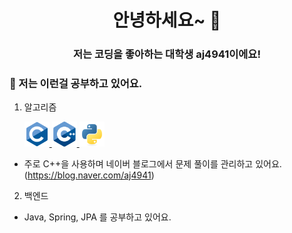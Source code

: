 <h1 align="center">안녕하세요~ 👋 </h1>
<h3 align="center">저는 코딩을 좋아하는 대학생 aj4941이에요!</h3>

### 🌱 저는 이런걸 공부하고 있어요.
1. 알고리즘 <p align="left"> <a href="https://www.cprogramming.com/" target="_blank"> <img src="https://raw.githubusercontent.com/devicons/devicon/master/icons/c/c-original.svg" alt="c" width="40" height="40"/> </a> <a href="https://www.w3schools.com/cpp/" target="_blank"> <img src="https://raw.githubusercontent.com/devicons/devicon/master/icons/cplusplus/cplusplus-original.svg" alt="cplusplus" width="40" height="40"/> </a> <a href="https://www.python.org" target="_blank"> <img src="https://raw.githubusercontent.com/devicons/devicon/master/icons/python/python-original.svg" alt="python" width="40" height="40"/> </a> </p>

  - 주로 C++을 사용하며 네이버 블로그에서 문제 풀이를 관리하고 있어요. (https://blog.naver.com/aj4941)
2. 백엔드 
  - Java, Spring, JPA 를 공부하고 있어요.

